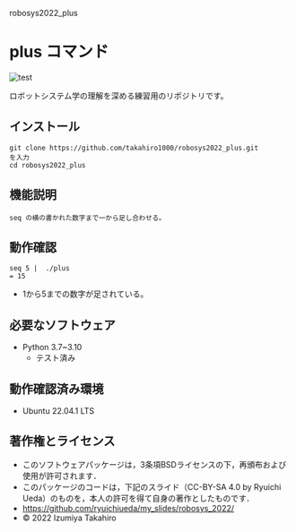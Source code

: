  robosys2022_plus
# plus コマンド
![test](https://github.com/takahiro1000/robosys2022_plus/actions/workflows/test.yml/badge.svg)

ロボットシステム学の理解を深める練習用のリポジトリです。 

## インストール
```
git clone https://github.com/takahiro1000/robosys2022_plus.git
を入力
cd robosys2022_plus
```

## 機能説明
```
seq の横の書かれた数字まで一から足し合わせる。
```

## 動作確認
```
seq 5 |  ./plus
= 15
```
* 1から5までの数字が足されている。

## 必要なソフトウェア
* Python 3.7~3.10
  * テスト済み


## 動作確認済み環境
* Ubuntu 22.04.1 LTS
## 著作権とライセンス
* このソフトウェアパッケージは，3条項BSDライセンスの下，再頒布および使用が許可されます．
* このパッケージのコードは，下記のスライド（CC-BY-SA 4.0 by Ryuichi Ueda）のものを，本人の許可を得て自身の著作としたものです．　
* https://github.com/ryuichiueda/my_slides/robosys_2022/
* © 2022 Izumiya Takahiro
